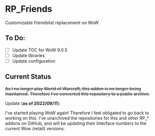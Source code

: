# RP\_Friends
 Customizable friendslist replacement on WoW

## To Do:

- [ ] Update TOC for WoW 9.0.5
- [ ] Update libraries
- [ ] Update configuration

## Current Status

~~As I no longer play World of Warcraft, this addon is no longer being maintained.~~
~~Therefore I've converted this repository to a public archive.~~

Update (**as of 2022/09/11**):

I've started playing WoW again! Therefore I feel obligated to go back to working on this.
I've unarchived the repositories for this and other RP\_\* addons on GitHub, and will be
updating their Interface numbers to the current Wow (retail) versions.
